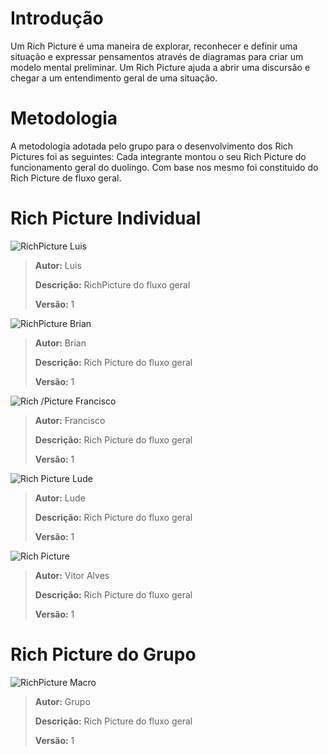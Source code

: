 # Introdução

Um Rich Picture é uma maneira de explorar, reconhecer e definir uma situação e expressar pensamentos através de diagramas para criar um modelo mental preliminar. Um Rich Picture ajuda a abrir uma discursão e chegar a um entendimento geral de uma situação. 

# Metodologia

A metodologia adotada pelo grupo para o desenvolvimento dos Rich Pictures foi as seguintes:
Cada integrante montou o seu Rich Picture do funcionamento geral do duolingo. Com base nos mesmo foi constituido do Rich Picture de fluxo geral.

# Rich Picture Individual

![RichPicture Luis](https://i.imgur.com/DtXdEgs.jpg)

>**Autor:** Luis
>
>**Descrição:** RichPicture do fluxo geral
>
>**Versão:** 1


![RichPicture Brian](https://i.imgur.com/RnY863l.png)

>**Autor:** Brian
>
>**Descrição:** Rich Picture do fluxo geral
>
>**Versão:** 1

![Rich /Picture Francisco](https://i.imgur.com/6SYJQhU.png)

>**Autor:** Francisco
>
>**Descrição:** Rich Picture do fluxo geral
>
>**Versão:** 1

![Rich Picture Lude](https://i.imgur.com/RZl4LFo.jpg)

>**Autor:** Lude
>
>**Descrição:** Rich Picture do fluxo geral
>
>**Versão:** 1

![Rich Picture](https://i.imgur.com/NReQNr1.jpg)
>**Autor:** Vitor Alves
>
>**Descrição:** Rich Picture do fluxo geral
>
>**Versão:** 1

# Rich Picture do Grupo

![RichPicture Macro](https://i.imgur.com/6nUG5iS.jpg)

>**Autor:** Grupo
>
>**Descrição:** Rich Picture do fluxo geral
>
>**Versão:** 1
